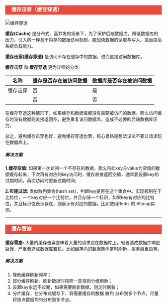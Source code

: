 <h3 style="padding-bottom:6px; padding-left:20px; color:#ffffff; background-color:#E74C3C;">缓存击穿（缓存穿透）</h3>

![缓存穿透](https://i.loli.net/2019/02/19/5c6b968d1e946.png)

**缓存(Cache)** 是分布式、高并发的场景下，为了保护后端数据库，降低数据库的压力，引入的一种基于内存的数据访问机制，能加快数据的读取与写入，进而提高系统负载能力。

**缓存击穿(缓存穿透)** 是访问不存在缓存中的数据，进而直接访问数据库。



**缓存击穿** 和 **缓存穿透** 更为详细的分类:

| 名称     | 缓存是否存在被访问数据 | 数据库是否存在被访问数据 |
| -------- | ---------------------- | ------------------------ |
| 缓存击穿 | 否                     | 是                       |
|          | 否                     | 否                       |

在缓存穿透这种情形下，如果缓存和数据库都没有需要被访问的数据，那么访问缓存时没有数据则直接返回空，避免重复访问数据库，造成不必要的后端数据库压力。



总之，避免缓存击穿也好，避免缓存穿透也罢，核心思路是想法设法不要让请求怼在数据库上。



##### 解决方案

**1.缓存空值:** 如果第一次访问一个不存在的数据，那么将此key与value为空值的数据缓存起来，下次再有对应的key访问时，缓存直接返回空值，通常要设置key的过期时间，再次访问时更新过期时间;

**2.布隆过滤:** 类似散列集合(hash set)，判断key是否在这个集合中。实现机制在于比特位，一个key对应一个比特位，并且存储一个标识，如果key有对应的比特位，并且标识位表示存在，则表示有对应的数据。比如使用Redis 的 Bitmap实现。



---

<h3 style="padding-bottom:6px; padding-left:20px; color:#ffffff; background-color:#E74C3C;">缓存雪崩</h3>

**缓存雪崩:** 大量的缓存击穿意味着大量的请求怼在数据库上，轻者造成数据库响应巨慢，严重者造成数据库宕机。比如缓存内的数据集体定时刷新、服务器重启等。



##### 解决方案

1. 降低缓存刷新频率；
2. 部分缓存刷新，刷新数据时按照一定规则分组刷新；
3. 设置key永远不过期，如果需要刷新数据，则定时刷新；
4. 分片缓存，在分布式缓存下，将需要缓存的数据 散列 分布到多个节点，尽量将热点数据均匀分布到多节点。










